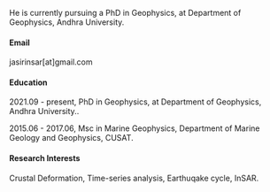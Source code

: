 He is currently pursuing a PhD in Geophysics, at Department of Geophysics, Andhra University.

#### Email
jasirinsar[at]gmail.com

#### Education
2021.09 - present, PhD in Geophysics, at Department of Geophysics, Andhra University..

2015.06 - 2017.06, Msc in Marine Geophysics, Department of Marine Geology and Geophysics, CUSAT.

#### Research Interests
Crustal Deformation, Time-series analysis, Earthuqake cycle, InSAR.
